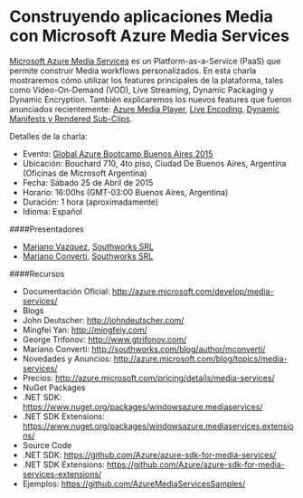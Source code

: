 Construyendo aplicaciones Media con Microsoft Azure Media Services
==================================================================

[Microsoft Azure Media Services](http://azure.microsoft.com/services/media-services/) es un Platform-as-a-Service (PaaS) que permite construir Media workflows personalizados. En esta charla mostraremos cómo utilizar los features principales de la plataforma, tales como Video-On-Demand (VOD), Live Streaming, Dynamic Packaging y Dynamic Encryption. También explicaremos los nuevos features que fueron anunciados recientemente: [Azure Media Player](http://azure.microsoft.com/blog/2015/04/15/announcing-azure-media-player/), [Live Encoding](http://azure.microsoft.com/blog/2015/04/13/an-introduction-to-live-encoding-with-azure-media-services/), [Dynamic Manifests y Rendered Sub-Clips](http://azure.microsoft.com/blog/2015/04/14/dynamic-manifests-and-rendered-sub-clips/).

Detalles de la charla:
- Evento: [Global Azure Bootcamp Buenos Aires 2015](http://argentina.azurebootcamp.net/)
- Ubicación: Bouchard 710, 4to piso, Ciudad De Buenos Aires, Argentina (Oficinas de Microsoft Argentina)
- Fecha: Sábado 25 de Abril de 2015
- Horario: 16:00hs (GMT-03:00 Buenos Aires, Argentina)
- Duración: 1 hora (aproximadamente)
- Idioma: Español

####Presentadores
- [Mariano Vazquez](https://twitter.com/marianodvazquez), [Southworks SRL](http://southworks.com/)
- [Mariano Converti](https://twitter.com/mconverti), [Southworks SRL](http://southworks.com/)

####Recursos
- Documentación Oficial: http://azure.microsoft.com/develop/media-services/
- Blogs
 - John Deutscher: http://johndeutscher.com/
 - Mingfei Yan: http://mingfeiy.com/
 - George Trifonov: http://www.gtrifonov.com/
 - Mariano Converti: http://southworks.com/blog/author/mconverti/
- Novedades y Anuncios: http://azure.microsoft.com/blog/topics/media-services/
- Precios: http://azure.microsoft.com/pricing/details/media-services/
- NuGet Packages
 - .NET SDK: https://www.nuget.org/packages/windowsazure.mediaservices/
 - .NET SDK Extensions: https://www.nuget.org/packages/windowsazure.mediaservices.extensions/
- Source Code
 - .NET SDK: https://github.com/Azure/azure-sdk-for-media-services/
 - .NET SDK Extensions: https://github.com/Azure/azure-sdk-for-media-services-extensions/
 - Ejemplos: https://github.com/AzureMediaServicesSamples/
